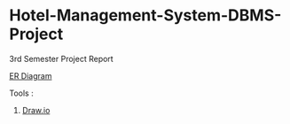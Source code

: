 # Hotel-Management-System-DBMS-Project
3rd Semester Project Report

[ER Diagram](https://github.com/Sandip-Kanzariya/Hotel-Management-System-DBMS-Project/blob/main/ER%20Diagram.pdf) 


Tools : 

1. [Draw.io](https://app.diagrams.net/)
